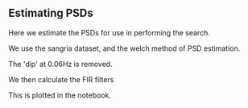 ## Estimating PSDs

Here we estimate the PSDs for use in performing the search.

We use the sangria dataset, and the welch method of PSD estimation.

The 'dip' at 0.06Hz is removed.

We then calculate the FIR filters

This is plotted in the notebook.
